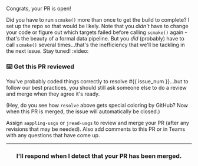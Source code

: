 Congrats, your PR is open! 

Did you have to run `scmake()` more than once to get the build to complete? I set up the repo so that would be likely. Note that you *didn't* have to change your code or figure out which targets failed before calling `scmake()` again - that's the beauty of a formal data pipeline. But you *did* (probably) have to call `scmake()` several times...that's the inefficiency that we'll be tackling in the next issue. Stay tuned! :video:

### :keyboard: Get this PR reviewed

You've probably coded things correctly to resolve #{{ issue_num }}...but to follow our best practices, you should still ask someone else to do a review and merge when they agree it's ready.

(Hey, do you see how `resolve` above gets special coloring by GitHub? Now when this PR is merged, the issue will automatically be closed.)

Assign `aappling-usgs` or `jread-usgs` to review and merge your PR (after any revisions that may be needed). Also add comments to this PR or in Teams with any questions that have come up.

<hr><h3 align="center">I'll respond when I detect that your PR has been merged.</h3>
